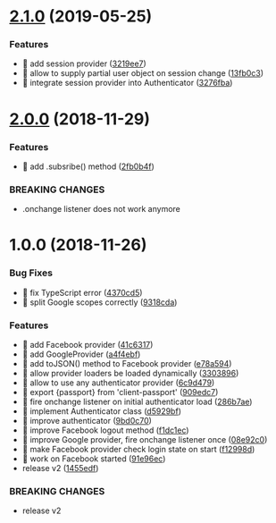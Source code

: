 # [2.1.0](https://github.com/streamich/client-passport/compare/v2.0.0...v2.1.0) (2019-05-25)


### Features

* 🎸 add session provider ([3219ee7](https://github.com/streamich/client-passport/commit/3219ee7))
* 🎸 allow to supply partial user object on session change ([13fb0c3](https://github.com/streamich/client-passport/commit/13fb0c3))
* 🎸 integrate session provider into Authenticator ([3276fba](https://github.com/streamich/client-passport/commit/3276fba))

# [2.0.0](https://github.com/streamich/client-passport/compare/v1.0.0...v2.0.0) (2018-11-29)


### Features

* 🎸 add .subsribe() method ([2fb0b4f](https://github.com/streamich/client-passport/commit/2fb0b4f))


### BREAKING CHANGES

* .onchange listener does not work anymore

# 1.0.0 (2018-11-26)


### Bug Fixes

* 🐛 fix TypeScript error ([4370cd5](https://github.com/streamich/client-passport/commit/4370cd5))
* 🐛 split Google scopes correctly ([9318cda](https://github.com/streamich/client-passport/commit/9318cda))


### Features

* 🎸 add Facebook provider ([41c6317](https://github.com/streamich/client-passport/commit/41c6317))
* 🎸 add GoogleProvider ([a4f4ebf](https://github.com/streamich/client-passport/commit/a4f4ebf))
* 🎸 add toJSON() method to Facebook provider ([e78a594](https://github.com/streamich/client-passport/commit/e78a594))
* 🎸 allow provider loaders be loaded dynamically ([3303896](https://github.com/streamich/client-passport/commit/3303896))
* 🎸 allow to use any authenticator provider ([6c9d479](https://github.com/streamich/client-passport/commit/6c9d479))
* 🎸 export {passport} from 'client-passport' ([909edc7](https://github.com/streamich/client-passport/commit/909edc7))
* 🎸 fire onchange listener on initial authenticator load ([286b7ae](https://github.com/streamich/client-passport/commit/286b7ae))
* 🎸 implement Authenticator class ([d5929bf](https://github.com/streamich/client-passport/commit/d5929bf))
* 🎸 improve authenticator ([9bd0c70](https://github.com/streamich/client-passport/commit/9bd0c70))
* 🎸 improve Facebook logout method ([f1dc1ec](https://github.com/streamich/client-passport/commit/f1dc1ec))
* 🎸 improve Google provider, fire onchange listener once ([08e92c0](https://github.com/streamich/client-passport/commit/08e92c0))
* 🎸 make Facebook provider check login state on start ([f12998d](https://github.com/streamich/client-passport/commit/f12998d))
* 🎸 work on Facebook started ([91e96ec](https://github.com/streamich/client-passport/commit/91e96ec))
* release v2 ([1455edf](https://github.com/streamich/client-passport/commit/1455edf))


### BREAKING CHANGES

* release v2

